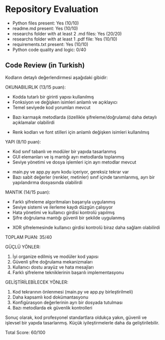 
# Repository Evaluation

- Python files present: Yes (10/10)
- readme.md present: Yes (10/10)
- researchs folder with at least 2 .md files: Yes (20/20)
- researchs folder with at least 1 .pdf file: Yes (10/10)
- requirements.txt present: Yes (10/10)
- Python code quality and logic: 0/40

## Code Review (in Turkish)
Kodların detaylı değerlendirmesi aşağıdaki gibidir:

OKUNABILIRLIK (13/15 puan):
+ Kodda tutarlı bir girinti yapısı kullanılmış
+ Fonksiyon ve değişken isimleri anlamlı ve açıklayıcı
+ Temel seviyede kod yorumları mevcut
- Bazı karmaşık metodlarda (özellikle şifreleme/doğrulama) daha detaylı açıklamalar olabilirdi
+ Renk kodları ve font stilleri için anlamlı değişken isimleri kullanılmış

YAPI (8/10 puan):
+ Kod sınıf tabanlı ve modüler bir yapıda tasarlanmış
+ GUI elemanları ve iş mantığı ayrı metodlarda toplanmış
+ Seviye yönetimi ve dosya işlemleri için ayrı metodlar mevcut
- main.py ve app.py aynı kodu içeriyor, gereksiz tekrar var
- Bazı sabit değerler (renkler, metinler) sınıf içinde tanımlanmış, ayrı bir yapılandırma dosyasında olabilirdi

MANTIK (14/15 puan):
+ Farklı şifreleme algoritmaları başarıyla uygulanmış
+ Seviye sistemi ve ilerleme kaydı düzgün çalışıyor
+ Hata yönetimi ve kullanıcı girdisi kontrolü yapılmış
+ Şifre doğrulama mantığı güvenli bir şekilde uygulanmış
- XOR şifrelemesinde kullanıcı girdisi kontrolü biraz daha sağlam olabilirdi

TOPLAM PUAN: 35/40

GÜÇLÜ YÖNLER:
1. İyi organize edilmiş ve modüler kod yapısı
2. Güvenli şifre doğrulama mekanizmaları
3. Kullanıcı dostu arayüz ve hata mesajları
4. Farklı şifreleme tekniklerinin başarılı implementasyonu

GELİŞTİRİLEBİLECEK YÖNLER:
1. Kod tekrarının önlenmesi (main.py ve app.py birleştirilmeli)
2. Daha kapsamlı kod dokümantasyonu
3. Konfigürasyon değerlerinin ayrı bir dosyada tutulması
4. Bazı metodlarda ek güvenlik kontrolleri

Sonuç olarak, kod profesyonel standartlara oldukça yakın, güvenli ve işlevsel bir yapıda tasarlanmış. Küçük iyileştirmelerle daha da geliştirilebilir.

Total Score: 60/100
